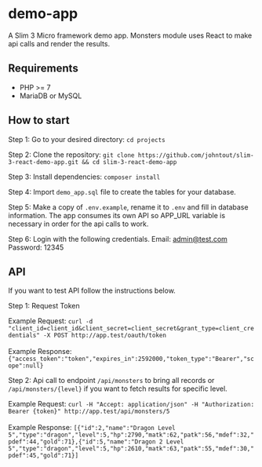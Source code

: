# demo-app
A Slim 3 Micro framework demo app. Monsters module uses React to make api calls and render the results.

## Requirements
<ul>
<li>PHP >= 7</li>
<li>MariaDB or MySQL</li>
</ul>

## How to start
Step 1: Go to your desired directory: `cd projects`

Step 2: Clone the repository: `git clone https://github.com/johntout/slim-3-react-demo-app.git && cd slim-3-react-demo-app`

Step 3: Install dependencies: `composer install`

Step 4: Import `demo_app.sql` file to create the tables for your database.

Step 5: Make a copy of `.env.example`, rename it to `.env` and fill in database information. The app consumes its own API so APP_URL variable is necessary in order for the api calls to work. 

Step 6: Login with the following credentials.
Email: admin@test.com
Password: 12345

## API
If you want to test API follow the instructions below.

Step 1: Request Token<br />

Example Request: `curl -d "client_id=client_id&client_secret=client_secret&grant_type=client_credentials" -X POST http://app.test/oauth/token` <br /><br />
Example Response: `{"access_token":"token","expires_in":2592000,"token_type":"Bearer","scope":null}`


Step 2: Api call to endpoint `/api/monsters` to bring all records or `/api/monsters/{level}` if you want to fetch results for specific level. <br />

Example Request: `curl -H "Accept: application/json" -H "Authorization: Bearer {token}" http://app.test/api/monsters/5` <br /><br />
Example Response: `[{"id":2,"name":"Dragon Level 5","type":"dragon","level":5,"hp":2790,"matk":62,"patk":56,"mdef":32,"pdef":44,"gold":71},{"id":5,"name":"Dragon 2 Level 5","type":"dragon","level":5,"hp":2610,"matk":63,"patk":55,"mdef":30,"pdef":45,"gold":71}]`